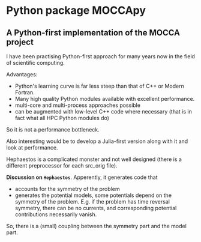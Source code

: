 # Python package MOCCApy

## A Python-first implementation of the MOCCA project

I have been practising Python-first approach for many years now in the field of scientific computing.

Advantages:

- Python's learning curve is far less steep than that of C++ or Modern Fortran.
- Many high quality Python modules available with excellent performance. 
- multi-core and multi-process approaches possible
- can be augmented with low-level C++ code where necessary (that is in fact what all HPC Python modules do)

So it is not a performance bottleneck.

Also interesting would be to develop a Julia-first version along with it and look at performance.

Hephaestos is a complicated monster and not well designed (there is a different preprocessor for each src_orig file).

**Discussion on `Hephaestos`**. Apperently, it generates code that 
- accounts for the symmetry of the problem
- generates the potential models, some potentials depend on the symmetry of the problem. E.g. if the problem has time reversal symmetry, there can be no currents, and corresponding potential contributions necessarily vanish. 

So, there is a (small) coupling between the symmetry part and the model part.  
